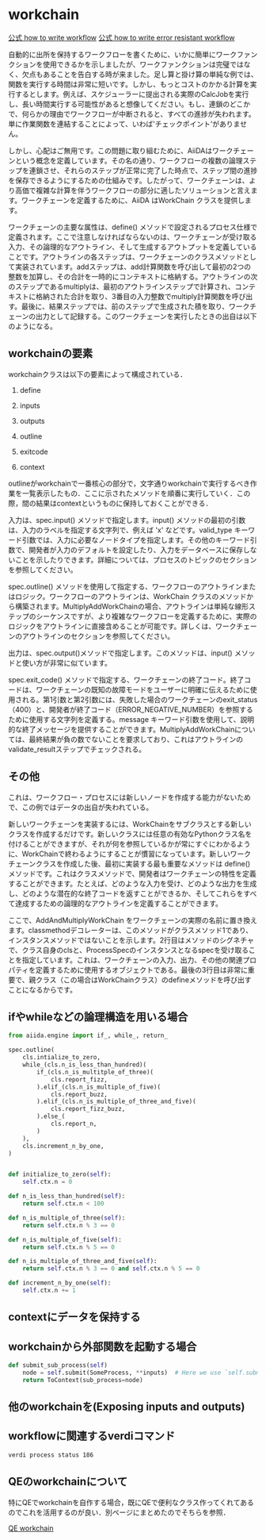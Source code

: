 
# workchain

[公式 how to write workflow](https://aiida.readthedocs.io/projects/aiida-core/en/latest/howto/write_workflows.html#how-to-write-workflows)
[公式 how to write error resistant workflow](https://aiida.readthedocs.io/projects/aiida-core/en/latest/howto/workchains_restart.html#how-to-restart-workchain)

自動的に出所を保持するワークフローを書くために、いかに簡単にワークファンクションを使用できるかを示しましたが、ワークファンクションは完璧ではなく、欠点もあることを告白する時が来ました。足し算と掛け算の単純な例では、関数を実行する時間は非常に短いです。しかし、もっとコストのかかる計算を実行するとします。例えば、スケジューラーに提出される実際のCalcJobを実行し、長い時間実行する可能性があると想像してください。もし、連鎖のどこかで、何らかの理由でワークフローが中断されると、すべての進捗が失われます。単に作業関数を連結することによって、いわば'チェックポイント'がありません。

しかし、心配はご無用です。この問題に取り組むために、AiiDAはワークチェーンという概念を定義しています。その名の通り、ワークフローの複数の論理ステップを連鎖させ、それらのステップが正常に完了した時点で、ステップ間の進捗を保存できるようにするための仕組みです。したがって、ワークチェーンは、より高価で複雑な計算を伴うワークフローの部分に適したソリューションと言えます。ワークチェーンを定義するために、AiiDA はWorkChain クラスを提供します。

ワークチェーンの主要な属性は、define() メソッドで設定されるプロセス仕様で定義されます。ここで注意しなければならないのは、ワークチェーンが受け取る入力、その論理的なアウトライン、そして生成するアウトプットを定義していることです。アウトラインの各ステップは、ワークチェーンのクラスメソッドとして実装されています。addステップは、add計算関数を呼び出して最初の2つの整数を加算し、その合計を一時的にコンテキストに格納する。アウトラインの次のステップであるmultiplyは、最初のアウトラインステップで計算され、コンテキストに格納された合計を取り、3番目の入力整数でmultiply計算関数を呼び出す。最後に、結果ステップでは、前のステップで生成された積を取り、ワークチェーンの出力として記録する。このワークチェーンを実行したときの出自は以下のようになる。

## workchainの要素

workchainクラスは以下の要素によって構成されている．

1. define
2. inputs
3. outputs
4. outline
5. exitcode

6. context

outlineがworkchainで一番核心の部分で，文字通りworkchainで実行するべき作業を一覧表示したもの．ここに示されたメソッドを順番に実行していく．この際，間の結果はcontextというものに保持しておくことができる．

入力は、spec.input() メソッドで指定します。input() メソッドの最初の引数は、入力のラベルを指定する文字列で、例えば 'x' などです。valid_type キーワード引数では、入力に必要なノードタイプを指定します。その他のキーワード引数で、開発者が入力のデフォルトを設定したり、入力をデータベースに保存しないことを示したりできます。詳細については、プロセスのトピックのセクションを参照してください。

spec.outline() メソッドを使用して指定する、ワークフローのアウトラインまたはロジック。ワークフローのアウトラインは、WorkChain クラスのメソッドから構築されます。MultiplyAddWorkChainの場合、アウトラインは単純な線形ステップのシーケンスですが、より複雑なワークフローを定義するために、実際のロジックをアウトラインに直接含めることが可能です。詳しくは、ワークチェーンのアウトラインのセクションを参照してください。

出力は、spec.output()メソッドで指定します。このメソッドは、input() メソッドと使い方が非常に似ています。

spec.exit_code() メソッドで指定する、ワークチェーンの終了コード。終了コードは、ワークチェーンの既知の故障モードをユーザーに明確に伝えるために使用される。第1引数と第2引数には、失敗した場合のワークチェーンのexit_status（400）と、開発者が終了コード（ERROR_NEGATIVE_NUMBER）を参照するために使用する文字列を定義する。message キーワード引数を使用して、説明的な終了メッセージを提供することができます。MultiplyAddWorkChainについては、最終結果が負の数でないことを要求しており、これはアウトラインのvalidate_resultステップでチェックされる。





## その他

これは、ワークフロー・プロセスには新しいノードを作成する能力がないためで、この例ではデータの出自が失われている。

新しいワークチェーンを実装するには、WorkChainをサブクラスとする新しいクラスを作成するだけです。新しいクラスには任意の有効なPythonクラス名を付けることができますが、それが何を参照しているかが常にすぐにわかるように、WorkChainで終わるようにすることが慣習になっています。新しいワークチェーンクラスを作成した後、最初に実装する最も重要なメソッドは define() メソッドです。これはクラスメソッドで、開発者はワークチェーンの特性を定義することができます。たとえば、どのような入力を受け、どのような出力を生成し、どのような潜在的な終了コードを返すことができるか、そしてこれらをすべて達成するための論理的なアウトラインを定義することができます。

ここで、AddAndMultiplyWorkChain をワークチェーンの実際の名前に置き換えます。classmethodデコレーターは、このメソッドがクラスメソッド1であり、インスタンスメソッドではないことを示します。2行目はメソッドのシグネチャで、クラス自身のclsと、ProcessSpecのインスタンスとなるspecを受け取ることを指定しています。これは、ワークチェーンの入力、出力、その他の関連プロパティを定義するために使用するオブジェクトである。最後の3行目は非常に重要で、親クラス（この場合はWorkChainクラス）のdefineメソッドを呼び出すことになるからです。



## ifやwhileなどの論理構造を用いる場合

```python
from aiida.engine import if_, while_, return_

spec.outline(
    cls.intialize_to_zero,
    while_(cls.n_is_less_than_hundred)(
        if_(cls.n_is_multitple_of_three)(
            cls.report_fizz,
        ).elif_(cls.n_is_multiple_of_five)(
            cls.report_buzz,
        ).elif_(cls.n_is_multiple_of_three_and_five)(
            cls.report_fizz_buzz,
        ).else_(
            cls.report_n,
        )
    ),
    cls.increment_n_by_one,
)


def initialize_to_zero(self):
    self.ctx.n = 0

def n_is_less_than_hundred(self):
    return self.ctx.n < 100

def n_is_multiple_of_three(self):
    return self.ctx.n % 3 == 0

def n_is_multiple_of_five(self):
    return self.ctx.n % 5 == 0

def n_is_multiple_of_three_and_five(self):
    return self.ctx.n % 3 == 0 and self.ctx.n % 5 == 0

def increment_n_by_one(self):
    self.ctx.n += 1

```

## contextにデータを保持する


## workchainから外部関数を起動する場合

```python
def submit_sub_process(self)
    node = self.submit(SomeProcess, **inputs)  # Here we use `self.submit` and not `submit` from `aiida.engine`
    return ToContext(sub_process=node)
```

## 他のworkchainを(Exposing inputs and outputs)



## workflowに関連するverdiコマンド

```bash
verdi process status 186
```

## QEのworkchainについて

特にQEでworkchainを自作する場合，既にQEで便利なクラス作ってくれてあるのでこれを活用するのが良い．別ページにまとめたのでそちらを参照．

[QE workchain](aiida_qe_workchain.md)